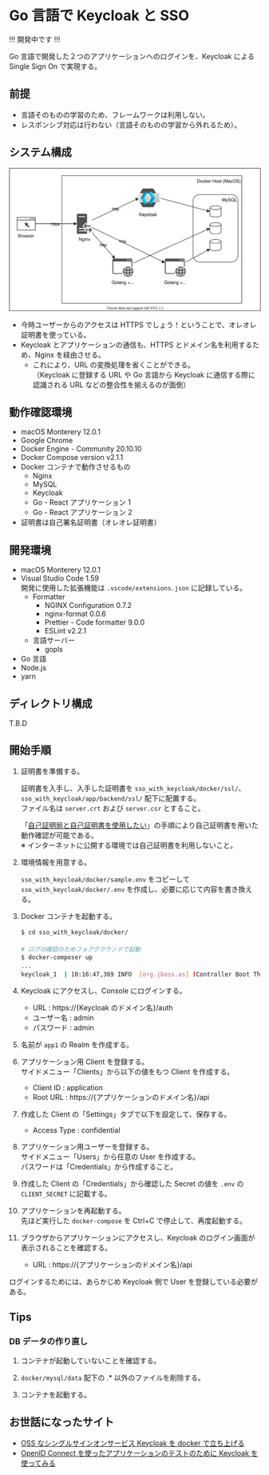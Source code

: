 # Go 言語で Keycloak と SSO

!!! 開発中です !!!

Go 言語で開発した２つのアプリケーションへのログインを、Keycloak による Single Sign On で実現する。

## 前提

- 言語そのものの学習のため、フレームワークは利用しない。
- レスポンシブ対応は行わない（言語そのものの学習から外れるため）。

## システム構成

![システム構成図](./doc/system_structure.drawio.svg)

- 今時ユーザーからのアクセスは HTTPS でしょう！ということで、オレオレ証明書を使っている。
- Keycloak とアプリケーションの通信も、HTTPS とドメイン名を利用するため、Nginx を経由させる。
  - これにより、URL の変換処理を省くことができる。  
    （Keycloak に登録する URL や Go 言語から Keycloak に通信する際に認識される URL などの整合性を揃えるのが面倒）

## 動作確認環境

- macOS Monterery 12.0.1
- Google Chrome
- Docker Engine - Community 20.10.10
- Docker Compose version v2.1.1
- Docker コンテナで動作させるもの
  - Nginx
  - MySQL
  - Keycloak
  - Go - React アプリケーション 1
  - Go - React アプリケーション 2
- 証明書は自己署名証明書（オレオレ証明書）

## 開発環境

- macOS Monterery 12.0.1
- Visual Studio Code 1.59  
  開発に使用した拡張機能は `.vscode/extensions.json` に記録している。
  - Formatter
    - NGINX Configuration 0.7.2
    - nginx-format 0.0.6
    - Prettier - Code formatter 9.0.0
    - ESLint v2.2.1
  - 言語サーバー
    - gopls
- Go 言語
- Node.js
- yarn

## ディレクトリ構成

T.B.D

## 開始手順

1. 証明書を準備する。

   証明書を入手し、入手した証明書を `sso_with_keycloak/docker/ssl/`、`sso_with_keycloak/app/backend/ssl/` 配下に配置する。  
   ファイル名は `server.crt` および `server.csr` とすること。

   「[自己証明局と自己証明書を使用したい](./doc/appendix.md#自己証明局と自己証明書を使用したい)」の手順により自己証明書を用いた動作確認が可能である。  
   ※ インターネットに公開する環境では自己証明書を利用しないこと。

1. 環境情報を用意する。

   `sso_with_keycloak/docker/sample.env` をコピーして `sso_with_keycloak/docker/.env` を作成し、必要に応じて内容を書き換える。

1. Docker コンテナを起動する。

   ```bash
   $ cd sso_with_keycloak/docker/

   # ログの確認のためフォアグラウンドで起動
   $ docker-composer up
   ...
   keycloak_1  | 10:16:47,369 INFO  [org.jboss.as] (Controller Boot Thread) WFLYSRV0051: Admin console listening on http://127.0.0.1:9990
   ```

1. Keycloak にアクセスし、Console にログインする。

   - URL : https://{Keycloak のドメイン名}/auth
   - ユーザー名 : admin
   - パスワード : admin

1. 名前が `app1` の Realm を作成する。

1. アプリケーション用 Client を登録する。  
   サイドメニュー「Clients」から以下の値をもつ Client を作成する。

   - Client ID : application
   - Root URL : https://{アプリケーションのドメイン名}/api

1. 作成した Client の「Settings」タブで以下を設定して、保存する。

   - Access Type : confidential

1. アプリケーション用ユーザーを登録する。  
   サイドメニュー「Users」から任意の User を作成する。  
   パスワードは「Credentials」から作成すること。

1. 作成した Client の「Credentials」から確認した Secret の値を `.env` の `CLIENT_SECRET` に記載する。

1. アプリケーションを再起動する。  
   先ほど実行した `docker-compose` を Ctrl+C で停止して、再度起動する。

1. ブラウザからアプリケーションにアクセスし、Keycloak のログイン画面が表示されることを確認する。
   - URL : https://{アプリケーションのドメイン名}/api

ログインするためには、あらかじめ Keycloak 側で User を登録している必要がある。

## Tips

### DB データの作り直し

1. コンテナが起動していないことを確認する。

1. `docker/mysql/data` 配下の .\* 以外のファイルを削除する。

1. コンテナを起動する。

## お世話になったサイト

- [OSS なシングルサインオンサービス Keycloak を docker で立ち上げる](https://qiita.com/myoshimi/items/7e9f1de7373427233880)
- [OpenID Connect を使ったアプリケーションのテストのために Keycloak を使ってみる](https://qiita.com/shibukawa/items/fd78d1ca6c23ce2fa8df)
